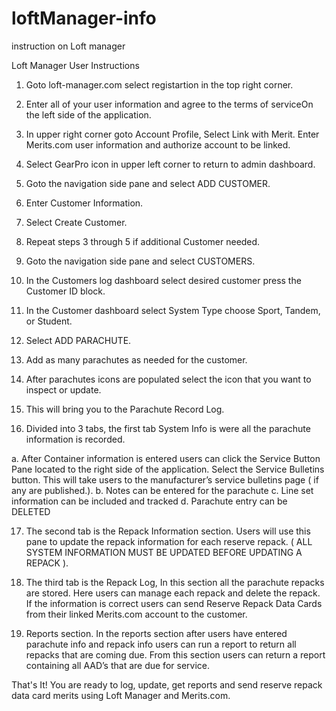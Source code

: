 # loftManager-info
instruction on Loft manager

Loft Manager User Instructions

1. Goto loft-manager.com select registartion in the top right corner.

2. Enter all of your user information and agree to the terms of serviceOn
the left side of the application.

3. In upper right corner goto Account Profile, Select Link with Merit.
Enter Merits.com user information and authorize account to be linked.

4. Select GearPro icon in upper left corner to return to admin
dashboard.

5. Goto the navigation side pane and select ADD CUSTOMER.

6. Enter Customer Information.

7. Select Create Customer.

8. Repeat steps 3 through 5 if additional Customer needed.

9. Goto the navigation side pane and select CUSTOMERS.

10. In the Customers log dashboard select desired customer press the
Customer ID block.

11. In the Customer dashboard select System Type choose Sport,
Tandem, or Student.

12. Select ADD PARACHUTE.

13. Add as many parachutes as needed for the customer.

14. After parachutes icons are populated select the icon that you want
to inspect or update.

15. This will bring you to the Parachute Record Log.

16. Divided into 3 tabs, the first tab System Info is were all the parachute information is recorded.

  a. After Container information is entered users can click the Service Button Pane located to the right side of the application.      Select the Service Bulletins button. This will take users to the manufacturer’s service bulletins page ( if any are              published.).
  b. Notes can be entered for the parachute
  c. Line set information can be included and tracked
  d. Parachute entry can be DELETED
  
17. The second tab is the Repack Information section. Users will use this pane to update the repack information for each reserve repack. ( ALL SYSTEM INFORMATION MUST BE UPDATED BEFORE UPDATING A REPACK ).

18. The third tab is the Repack Log, In this section all the parachute repacks are stored. Here users can manage each repack and delete the repack. If the information is correct users can send Reserve Repack Data Cards from their linked Merits.com account to the customer.

19. Reports section. In the reports section after users have entered parachute info and repack info users can run a report to return all repacks that are coming due. From this section users can return a report containing all AAD’s that are due for service.

That's It! You are ready to log, update, get reports and send reserve repack data card merits using Loft Manager and Merits.com.

